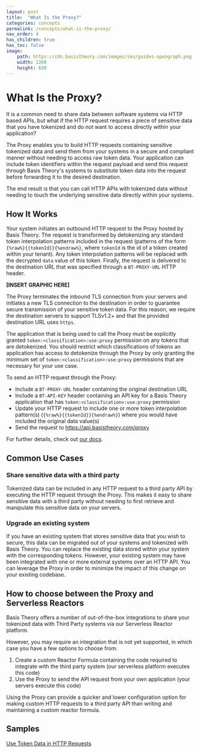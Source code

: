 ```yaml
---
layout: post
title:  "What Is the Proxy?"
categories: concepts
permalink: /concepts/what-is-the-proxy/
nav_order: 4
has_children: true
has_toc: false
image:
    path: https://cdn.basistheory.com/images/seo/guides-opengraph.png
    width: 1200
    height: 630
---
```


# What Is the Proxy?

It is a common need to share data between software systems via HTTP based APIs, but what if the HTTP request requires a piece of sensitive data that you have tokenized and do not want to access directly within your application?

The Proxy enables you to build HTTP requests containing sensitive tokenized data and send them from your systems in a secure and compliant manner without needing to access raw token data. 
Your application can include token identifiers within the request payload and send this request through Basis Theory's systems to substitute token data into the request before forwarding it to the desired destination. 

The end result is that you can call HTTP APIs with tokenized data without needing to touch the underlying sensitive data directly within your systems.


## How It Works

Your system initiates an outbound HTTP request to the Proxy hosted by Basis Theory.
The request is transformed by detokenizing any standard token interpolation patterns included in the request (patterns of the form `{%raw%}{{tokenId}}{%endraw%}`, where `tokenId` is the id of a token created within your tenant). Any token interpolation patterns will be replaced with the decrypted `data` value of this token.
Finally, the request is delivered to the destination URL that was specified through a `BT-PROXY-URL` HTTP header.

**[INSERT GRAPHIC HERE]**

The Proxy terminates the inbound TLS connection from your servers and initiates a new TLS connection to the destination in order to guarantee secure transmission of your sensitive token data.
For this reason, we require the destination servers to support TLSv1.2+ and that the provided destination URL uses `https`.

The application that is being used to call the Proxy must be explicitly granted `token:<classification>:use:proxy` permission on any tokens that are detokenized. 
You should restrict which classifications of tokens an application has access to detokenize through the Proxy by only granting the minimum set of `token:<classification>:use:proxy` permissions that are necessary for your use case.

To send an HTTP request through the Proxy:
- Include a `BT-PROXY-URL` header containing the original destination URL
- Include a `BT-API-KEY` header containing an API key for a Basis Theory application that has `token:<classification>:use:proxy` permission
- Update your HTTP request to include one or more token interpolation pattern(s) (`{%raw%}{{tokenId}}{%endraw%}`) where you would have included the original data value(s)
- Send the request to https://api.basistheory.com/proxy

For further details, check out [our docs](https://docs.basistheory.com/api-reference/#proxy).

## Common Use Cases

### Share sensitive data with a third party

Tokenized data can be included in any HTTP request to a third party API by executing the HTTP request through the Proxy. 
This makes it easy to share sensitive data with a third party without needing to first retrieve and manipulate this sensitive data on your servers.

### Upgrade an existing system

If you have an existing system that stores sensitive data that you wish to secure, this data can be migrated out of your systems and tokenized with Basis Theory.
You can replace the existing data stored within your system with the corresponding tokens. However, your existing system may have been integrated with one or more external systems over an HTTP API.
You can leverage the Proxy in order to minimize the impact of this change on your existing codebase.


## How to choose between the Proxy and Serverless Reactors

Basis Theory offers a number of out-of-the-box integrations to share your tokenized data with Third Party systems via our Serverless Reactor platform.

However, you may require an integration that is not yet supported, in which case you have a few options to choose from:
1. Create a custom Reactor Formula containing the code required to integrate with the third party system (our serverless platform executes this code)
2. Use the Proxy to send the API request from your own application (your servers execute this code)

Using the Proxy can provide a quicker and lower configuration option for making custom HTTP requests to a third party API than writing and maintaining a custom reactor formula.


## Samples

[Use Token Data in HTTP Requests](/guides/use-token-data-in-http-requests/)
